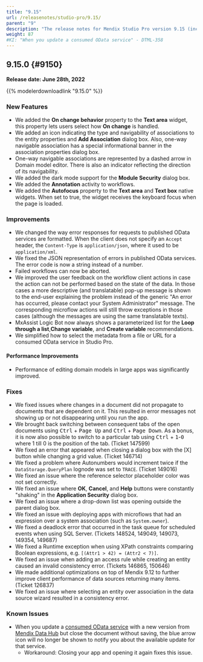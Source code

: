 ```yaml
---
title: "9.15"
url: /releasenotes/studio-pro/9.15/
parent: "9"
description: "The release notes for Mendix Studio Pro version 9.15 (including all patches) with details on new features, bug fixes, and known issues."
weight: 87
#KI: "When you update a consumed OData service" - DTML-358
---
```


## 9.15.0 {#9150}

**Release date: June 28th, 2022**

{{% modelerdownloadlink "9.15.0" %}}

### New Features

* We added the **On change behavior** property to the **Text area** widget, this property lets users select how **On change** is handled.
* We added an icon indicating the type and navigability of associations to the entity properties and **Add Association** dialog box. Also, one-way navigable association has a special informational banner in the association properties dialog box.
* One-way navigable associations are represented by a dashed arrow in Domain model editor. There is also an indicator reflecting the direction of its navigability.
* We added the dark mode support for the **Module Security** dialog box.
* We added the **Annotation** activity to workflows.
* We added the **Autofocus** property to the **Text area** and **Text box** native widgets. When set to true, the widget receives the keyboard focus when the page is loaded. 

### Improvements

* We changed the way error responses for requests to published OData services are formatted. When the client does not specify an `Accept` header, the `Content-Type` is `application/json`, where it used to be `application/xml`.
* We fixed the JSON representation of errors in published OData services. The error code is now a string instead of a number.
* Failed workflows can now be aborted.
* We improved the user feedback on the workflow client actions in case the action can not be performed based on the state of the data. In those cases a more descriptive (and translatable) pop-up message is shown to the end-user explaining the problem instead of the generic "An error has occurred, please contact your System Administrator" message. The corresponding microflow actions will still throw exceptions in those cases (although the messages are using the same translatable texts).
* MxAssist Logic Bot now always shows a parameterized list for the **Loop through a list**,**Change variable**, and **Create variable** recommendations.
* We simplified how to select the metadata from a file or URL for a consumed OData service in Studio Pro.

#### Performance Improvements

* Performance of editing domain models in large apps was significantly improved.


### Fixes

* We fixed issues where changes in a document did not propagate to documents that are dependent on it. This resulted in error messages not showing up or not disappearing until you run the app.
* We brought back switching between consequent tabs of the open documents using <kbd>Ctrl</kbd> + <kbd>Page Up</kbd> and <kbd>Ctrl</kbd> + <kbd>Page Down</kbd>. As a bonus, it is now also possible to switch to a particular tab using <kbd>Ctrl</kbd> + <kbd>1</kbd>-<kbd>0</kbd> where 1 till 0 is the position of the tab. (Ticket 147599)
* We fixed an error that appeared when closing a dialog box with the [X] button while changing a grid value. (Ticket 146714)
* We fixed a problem where Autonumbers would increment twice if the `DataStorage.QueryPlan` lognode was set to `TRACE`. (Ticket 149016)
* We fixed an issue where the reference selector placeholder color was not set correctly.
* We fixed an issue where **OK**, **Cancel**, and **Help** buttons were constantly "shaking" in the **Application Security** dialog box.
* We fixed an issue where a drop-down list was opening outside the parent dialog box.
* We fixed an issue with deploying apps with microflows that had an expression over a system association (such as `System.owner`).
* We fixed a deadlock error that occurred in the task queue for scheduled events when using SQL Server. (Tickets 148524, 149049, 149073, 149354, 149687)
* We fixed a Runtime exception when using XPath constraints comparing Boolean expressions, e.g. `[(Attr1 > 42) = (Attr2 < 7)]`.
* We fixed an issue when adding an access rule while creating an entity caused an invalid consistency error. (Tickets 146865, 150646)
* We made additional optimizations on top of Mendix 9.12 to further improve client performance of data sources returning many items. (Ticket 126837)
* We fixed an issue where selecting an entity over association in the data source wizard resulted in a consistency error.

### Known Issues

* When you update a [consumed OData service](/refguide/consumed-odata-service/) with a new version from [Mendix Data Hub](/data-hub/) but close the document without saving, the blue arrow icon will no longer be shown to notify you about the available update for that service.
    * Workaround: Closing your app and opening it again fixes this issue.
